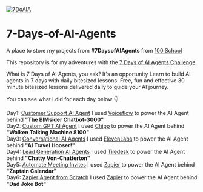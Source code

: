 [![7DoAIA](https://github.com/user-attachments/assets/86739c49-2f0b-40d4-85e9-01f19176bfa2)](https://www.100school.com/atomic-challenges/7daysofaiagents)
# 7-Days-of-AI-Agents
A place to store my projects from **#7DaysofAIAgents** from [100 School](https://www.100school.com/)

This repository is for my adventures with the [7 Days of AI Agents Challenge](https://www.100school.com/atomic-challenges/7daysofaiagents)

What is 7 Days of AI Agents, you ask? It's an opportunity Learn to build AI agents in 7 days with daily bitesized lessons. Free, fun and effective 30 minute bitesized lessons delivered daily to guide your AI journey.

You can see what I did for each day below 👇

Day1: [Customer Support AI Agent](https://thebimsider.github.io/7-Days-of-AI-Agents/Day1) I used [Voiceflow](https://www.voiceflow.com/) to power the AI Agent behind **"The BIMsider Chatbot-3000"**    
Day2: [Custom GPT AI Agent](https://thebimsider.github.io/7-Days-of-AI-Agents/Day2) I used [Chipp](https://www.chipp.ai/) to power the AI Agent behind **"Walken Talking Machine 8100"**    
Day3: [Conversational AI Agents](https://thebimsider.github.io/7-Days-of-AI-Agents/Day3) I used [ElevenLabs](https://elevenlabs.io/) to power the AI Agent behind **"AI Travel Hooser!"**    
Day4: [Lead Generation AI Agents](https://thebimsider.github.io/7-Days-of-AI-Agents/Day4) I used [Tiledesk](https://tiledesk.com/) to power the AI Agent behind **"Chatty Von-Chatterton"**    
Day5: [Automate Meeting Invites](https://x.com/theBIMsider/status/1897423979872239826) I used [Zapier](https://zapier.com/) to power the AI Agent behind **"Zaptain Calendar"**    
Day6: [Zapier Agent from Scratch](https://x.com/theBIMsider/status/1897810532414996508) I used [Zapier](https://zapier.com/) to power the AI Agent behind **"Dad Joke Bot"**    


